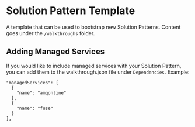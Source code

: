 # Solution Pattern Template

A template that can be used to bootstrap new Solution Patterns. Content goes under the `/walkthroughs` folder.

## Adding Managed Services
If you would like to include managed services with your Solution Pattern, you can add them to the walkthrough.json file under `Dependencies`.
Example: 
```
"managedServices": [
  {
    "name": "amqonline"
  },
  {
    "name": "fuse"
  }
],
```
